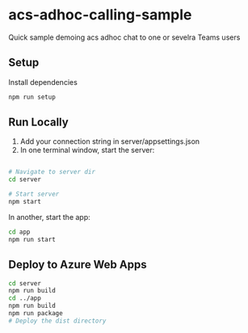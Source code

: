 # acs-adhoc-calling-sample

Quick sample demoing acs adhoc chat to one or sevelra Teams users

## Setup

Install dependencies

```sh
npm run setup
```

## Run Locally

1. Add your connection string in server/appsettings.json
2. In one terminal window, start the server:

```sh

# Navigate to server dir
cd server

# Start server
npm start
```

In another, start the app:

```sh
cd app
npm run start
```

## Deploy to Azure Web Apps

```sh
cd server
npm run build
cd ../app
npm run build
npm run package
# Deploy the dist directory
```

